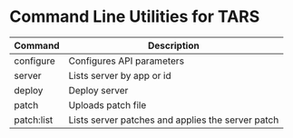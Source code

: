 # Command Line Utilities for TARS

| Command    | Description                                       |
|------------|---------------------------------------------------|
| configure  | Configures API parameters                         |
| server     | Lists server by app or id                         |
| deploy     | Deploy server                                     |
| patch      | Uploads patch file                                |
| patch:list | Lists server patches and applies the server patch |

